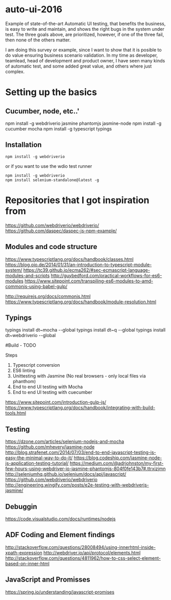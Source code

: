# auto-ui-2016
Example of state-of-the-art Automatic UI testing, that benefits the business, is easy to write and maintain, and shows the right bugs in the system under test.
The three goals above, are prioritized, however, if one of the three fail, then none of the others matter.


I am doing this survey or example, since I want to show that it is posible to do value ensuring business scenario validation. 
In my time as developer, teamlead, head of development and product owner, I have seen many kinds of automatic test, and some added great value, and others where just complex.

# Setting up the basics
## Cucumber, node, etc..'

npm install -g webdriverio jasmine phantomjs jasmine-node
npm install -g cucumber mocha
npm install -g typescript typings

## Installation

```shell
npm install -g webdriverio
```

or if you want to use the wdio test runner

```shell
npm install -g webdriverio
npm install selenium-standalone@latest -g
```

# Repositories that I got inspiration from

https://github.com/webdriverio/webdriverio/
https://github.com/daspec/daspec-js-npm-example/


## Modules and code structure
https://www.typescriptlang.org/docs/handbook/classes.html
https://blog.oio.de/2014/01/31/an-introduction-to-typescript-module-system/ 
https://tc39.github.io/ecma262/#sec-ecmascript-language-modules-and-scripts
http://guybedford.com/practical-workflows-for-es6-modules
https://www.sitepoint.com/transpiling-es6-modules-to-amd-commonjs-using-babel-gulp/ 

http://requirejs.org/docs/commonjs.html
https://www.typescriptlang.org/docs/handbook/module-resolution.html

## Typings

typings install dt~mocha --global
typings install dt~q --global
typings install dt~webdriverio --global





#Build - TODO

Steps
1) Typescript conversion
2) ES6 linting
3) Unittesting with Jasmine (No real browsers - only local files via phanthom)
4) End to end UI testing with Mocha
5) End to end UI testing with cuecumber

https://www.sitepoint.com/introduction-gulp-js/
https://www.typescriptlang.org/docs/handbook/integrating-with-build-tools.html 

## Testing
https://dzone.com/articles/selenium-nodejs-and-mocha
https://github.com/mhevery/jasmine-node
http://blog.strafenet.com/2014/07/03/end-to-end-javascript-testing-is-easy-the-minimal-way-to-do-it/
https://blog.codeship.com/jasmine-node-js-application-testing-tutorial/
https://medium.com/@adrjohnston/my-first-few-hours-using-webdriver-io-jasmine-phantomjs-804f0fe143b7#.ttrxizjmn
http://seleniumhq.github.io/selenium/docs/api/javascript/
https://github.com/webdriverio/webdriverio
http://engineering.wingify.com/posts/e2e-testing-with-webdriverjs-jasmine/


## Debuggin
https://code.visualstudio.com/docs/runtimes/nodejs

## ADF Coding and Element findings
http://stackoverflow.com/questions/28008494/using-innerhtml-inside-xpath-expression
http://webdriver.io/api/protocol/elements.html
http://stackoverflow.com/questions/4811962/how-to-css-select-element-based-on-inner-html


## JavaScript and Promisses
https://spring.io/understanding/javascript-promises

